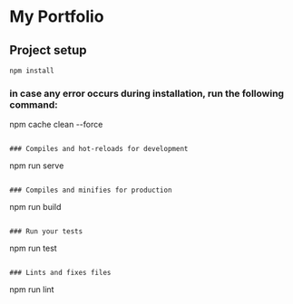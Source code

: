 # My Portfolio

## Project setup
```
npm install
```
### in case any error occurs during installation, run the following command:

npm cache clean --force
```

### Compiles and hot-reloads for development
```
npm run serve
```

### Compiles and minifies for production
```
npm run build
```

### Run your tests
```
npm run test
```

### Lints and fixes files
```
npm run lint
```
